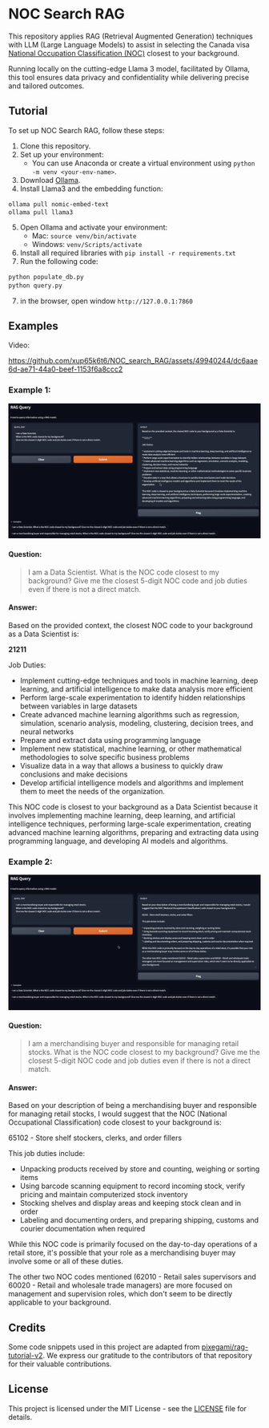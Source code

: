 # **NOC Search RAG**

This repository applies RAG (Retrieval Augmented Generation) techniques with LLM (Large Language Models) to assist in selecting the Canada visa [National Occupation Classification (NOC)](https://www.canada.ca/en/immigration-refugees-citizenship/services/immigrate-canada/express-entry/eligibility/find-national-occupation-code.html) closest to your background.

Running locally on the cutting-edge Llama 3 model, facilitated by Ollama, this tool ensures data privacy and confidentiality while delivering precise and tailored outcomes.

## Tutorial

To set up NOC Search RAG, follow these steps:

1. Clone this repository.
2. Set up your environment:
   * You can use Anaconda or create a virtual environment using `python -m venv <your-env-name>`.
3. Download [Ollama](https://ollama.com/download).
4. Install Llama3 and the embedding function:

```shell
ollama pull nomic-embed-text
ollama pull llama3
```

5. Open Ollama and activate your environment:
   * Mac: `source venv/bin/activate`
   * Windows: `venv/Scripts/activate`
6. Install all required libraries with `pip install -r requirements.txt`
7. Run the following code:

```python
python populate_db.py
python query.py
```

7. in the browser, open window `http://127.0.0.1:7860`

## Examples
Video:

https://github.com/xup65k6t6/NOC_search_RAG/assets/49940244/dc6aae6d-ae71-44a0-beef-1153f6a8ccc2


### Example 1:

![example 1](<images/Example 1.png>)

#### **Question:**

> I am a Data Scientist.
> What is the NOC code closest to my background?
> Give me the closest 5-digit NOC code and job duties even if there is not a direct match.

#### **Answer:**

Based on the provided context, the closest NOC code to your background as a Data Scientist is:

**21211**

Job Duties:

* Implement cutting-edge techniques and tools in machine learning, deep learning, and artificial intelligence to make data analysis more efficient
* Perform large-scale experimentation to identify hidden relationships between variables in large datasets
* Create advanced machine learning algorithms such as regression, simulation, scenario analysis, modeling, clustering, decision trees, and neural networks
* Prepare and extract data using programming language
* Implement new statistical, machine learning, or other mathematical methodologies to solve specific business problems
* Visualize data in a way that allows a business to quickly draw conclusions and make decisions
* Develop artificial intelligence models and algorithms and implement them to meet the needs of the organization.

This NOC code is closest to your background as a Data Scientist because it involves implementing machine learning, deep learning, and artificial intelligence techniques, performing large-scale experimentation, creating advanced machine learning algorithms, preparing and extracting data using programming language, and developing AI models and algorithms.

### Example 2:

![example 2](<images/Example 2.png>)

#### **Question:**

> I am a merchandising buyer and responsible for managing retail stocks.
> What is the NOC code closest to my background?
> Give me the closest 5-digit NOC code and job duties even if there is not a direct match.

#### **Answer:**

Based on your description of being a merchandising buyer and responsible for managing retail stocks, I would suggest that the NOC (National Occupational Classification) code closest to your background is:

65102 - Store shelf stockers, clerks, and order fillers

This job duties include:

* Unpacking products received by store and counting, weighing or sorting items
* Using barcode scanning equipment to record incoming stock, verify pricing and maintain computerized stock inventory
* Stocking shelves and display areas and keeping stock clean and in order
* Labeling and documenting orders, and preparing shipping, customs and courier documentation when required

While this NOC code is primarily focused on the day-to-day operations of a retail store, it's possible that your role as a merchandising buyer may involve some or all of these duties.

The other two NOC codes mentioned (62010 - Retail sales supervisors and 60020 - Retail and wholesale trade managers) are more focused on management and supervision roles, which don't seem to be directly applicable to your background.

## Credits

Some code snippets used in this project are adapted from [pixegami/rag-tutorial-v2](https://github.com/pixegami/rag-tutorial-v2). We express our gratitude to the contributors of that repository for their valuable contributions.

## License

This project is licensed under the MIT License - see the [LICENSE](https://chatgpt.com/c/LICENSE) file for details.
